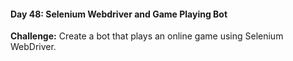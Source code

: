 #### Day 48: Selenium Webdriver and Game Playing Bot
**Challenge:** Create a bot that plays an online game using Selenium WebDriver.



